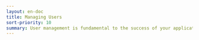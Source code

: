 ```yaml
---
layout: en-doc
title: Managing Users
sort-priority: 10
summary: User management is fundamental to the success of your application.  Kii SDK provides various features to let your application onboard, manage and leverage your application's users.  All of the tasks required for standard applications are simplified by our SDK, making it easy to get your application up and running.
---
```

